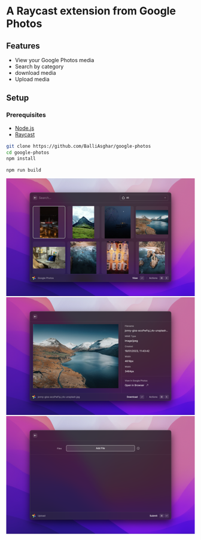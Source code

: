 # A Raycast extension from Google Photos

## Features

- View your Google Photos media
- Search by category
- download media
- Upload media

## Setup

### Prerequisites

- [Node.js](https://nodejs.org/en/download/)
- [Raycast](https://raycast.com/download)

```bash
git clone https://github.com/BalliAsghar/google-photos
cd google-photos
npm install
```

```bash
npm run build
```

![screenshot](./metadata/google-photos-1.png)
![screenshot](./metadata/google-photos-2.png)
![screenshot](./metadata/google-photos-3.png)
